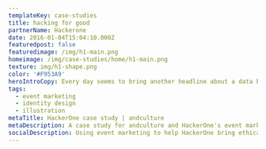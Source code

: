 ```yaml
---
templateKey: case-studies
title: hacking for good
partnerName: Hackerone
date: 2016-01-04T15:04:10.000Z
featuredpost: false
featuredimage: /img/h1-main.png
homeimage: /img/case-studies/home/h1-main.png
texture: img/h1-shape.png
color: '#F953A9'
heroIntroCopy: Every day seems to bring another headline about a data breach, malware or other security issue affecting companies who build software, people who use software and pretty much anyone on the internet. HackerOne’s clients stay a step ahead of cybercriminals by hiring and paying ethical hackers to find security vulnerabilities before the bad guys do. Three cheers for the good guys!
tags:
  - event marketing
  - identity design
  - illustration
metaTitle: HackerOne case study | andculture
metaDescription: A case study for andculture and HackerOne's event marketing
socialDescription: Using event marketing to help HackerOne bring ethical hackers together for better security outcomes.
---
```

